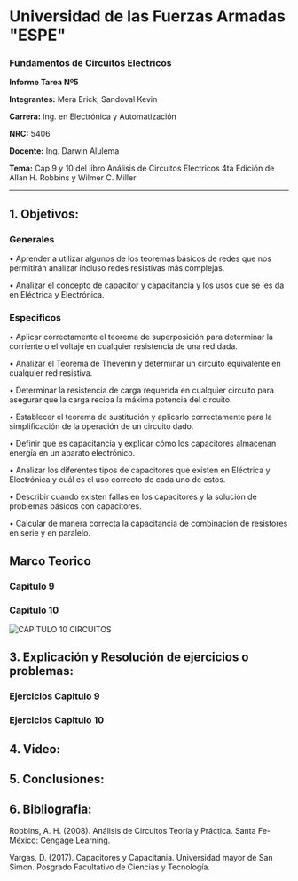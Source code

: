 # Universidad de las Fuerzas Armadas "ESPE" 

### Fundamentos de Circuitos Electricos

**Informe Tarea Nº5**

**Integrantes:** Mera Erick, Sandoval Kevin

**Carrera:** Ing. en Electrónica y Automatización 

**NRC:** 5406

**Docente:** Ing. Darwin Alulema

**Tema:**  Cap 9 y 10 del libro Análisis de Circuitos Electricos 4ta Edición de Allan H. Robbins y Wilmer C. Miller

-------------------------------------------------------------------------------------------------------------------------------------------------------

## 1. Objetivos: 

### Generales
•	Aprender a utilizar algunos de los teoremas básicos de redes que nos permitirán analizar incluso redes resistivas más complejas.

•	Analizar el concepto de capacitor y capacitancia y los usos que se les da en Eléctrica y Electrónica. 

### Especificos

•	Aplicar correctamente el teorema de superposición para determinar la corriente o el voltaje en cualquier resistencia de una red dada.

•	Analizar el Teorema de Thevenin y determinar un circuito equivalente en cualquier red resistiva. 

•	Determinar la resistencia de carga requerida en cualquier circuito para asegurar que la carga reciba la máxima potencia del circuito. 

•	Establecer el teorema de sustitución y aplicarlo correctamente para la simplificación de la operación de un circuito dado. 

•	Definir que es capacitancia y explicar cómo los capacitores almacenan energía en un aparato electrónico. 

•	Analizar los diferentes tipos de capacitores que existen en Eléctrica y Electrónica y cuál es el uso correcto de cada uno de estos. 

•	Describir cuando existen fallas en los capacitores y la solución de problemas básicos con capacitores. 

•	Calcular de manera correcta la capacitancia de combinación de resistores en serie y en paralelo. 

## Marco Teorico

### Capitulo 9 

### Capitulo 10 

![CAPITULO 10 CIRCUITOS ](https://user-images.githubusercontent.com/84588860/126078100-3df548d0-01cf-43db-9d72-162399347701.jpeg)

## 3. Explicación y Resolución de ejercicios o problemas: 


### Ejercicios Capitulo 9 

### Ejercicios Capitulo 10 


## 4. Video: 

## 5. Conclusiones: 

## 6. Bibliografia: 

Robbins, A. H. (2008). Análisis de Circuitos Teoría y Práctica. Santa Fe-México: Cengage Learning.

Vargas, D. (2017). Capacitores y Capacitania. Universidad mayor de San Simon. Posgrado Facultativo de Ciencias y Tecnología.

